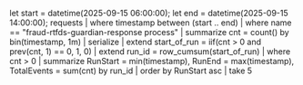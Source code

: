 let start = datetime(2025-09-15 06:00:00);
let end   = datetime(2025-09-15 14:00:00);
requests
| where timestamp between (start .. end)
| where name == "fraud-rtfds-guardian-response process"
| summarize cnt = count() by bin(timestamp, 1m)
| serialize
| extend start_of_run = iif(cnt > 0 and prev(cnt, 1) == 0, 1, 0)
| extend run_id = row_cumsum(start_of_run)
| where cnt > 0
| summarize RunStart = min(timestamp), RunEnd = max(timestamp), TotalEvents = sum(cnt) by run_id
| order by RunStart asc
| take 5
